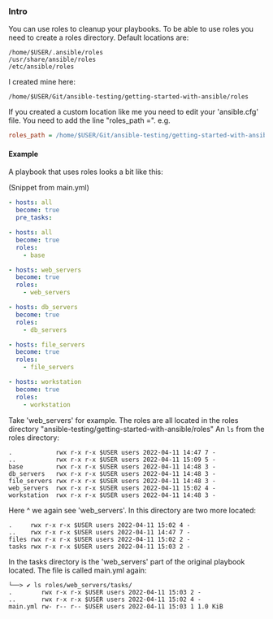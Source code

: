 ### Intro
You can use roles to cleanup your playbooks. To be able to use roles you need to create a roles directory. 
Default locations are:
```plaintext
/home/$USER/.ansible/roles 
/usr/share/ansible/roles
/etc/ansible/roles 
```

I created mine here:
```plaintext
/home/$USER/Git/ansible-testing/getting-started-with-ansible/roles
```

If you created a custom location like me you need to edit your 'ansible.cfg' file. You need to add the line "roles_path =".
e.g.
```ini
roles_path = /home/$USER/Git/ansible-testing/getting-started-with-ansible/roles
```



#### Example
A playbook that uses roles looks a bit like this:

(Snippet from main.yml)
```yaml
- hosts: all
  become: true
  pre_tasks:

- hosts: all
  become: true
  roles:
    - base

- hosts: web_servers
  become: true
  roles:
    - web_servers

- hosts: db_servers
  become: true
  roles:
    - db_servers

- hosts: file_servers
  become: true
  roles:
    - file_servers

- hosts: workstation
  become: true
  roles:
    - workstation
```

Take 'web_servers' for example. The roles are all located in the roles directory "ansible-testing/getting-started-with-ansible/roles"
An `ls` from the roles directory:
```plaintext
.            rwx r-x r-x $USER users 2022-04-11 14:47 7 -
..           rwx r-x r-x $USER users 2022-04-11 15:09 5 -
base         rwx r-x r-x $USER users 2022-04-11 14:48 3 -
db_servers   rwx r-x r-x $USER users 2022-04-11 14:48 3 -
file_servers rwx r-x r-x $USER users 2022-04-11 14:48 3 -
web_servers  rwx r-x r-x $USER users 2022-04-11 15:02 4 -
workstation  rwx r-x r-x $USER users 2022-04-11 14:48 3 -
```

Here ^ we again see 'web_servers'. In this directory are two more located:
```plaintext
.     rwx r-x r-x $USER users 2022-04-11 15:02 4 -
..    rwx r-x r-x $USER users 2022-04-11 14:47 7 -
files rwx r-x r-x $USER users 2022-04-11 15:02 2 -
tasks rwx r-x r-x $USER users 2022-04-11 15:03 2 -
```

In the tasks directory is the 'web_servers' part of the original playbook located. The file is called main.yml again:
```plaintext
└──> ✔ ls roles/web_servers/tasks/
.        rwx r-x r-x $USER users 2022-04-11 15:03 2 -
..       rwx r-x r-x $USER users 2022-04-11 15:02 4 -
main.yml rw- r-- r-- $USER users 2022-04-11 15:03 1 1.0 KiB
```
